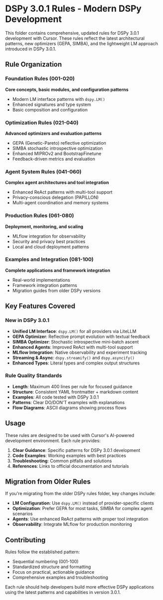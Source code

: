 # DSPy 3.0.1 Rules - Modern DSPy Development

This folder contains comprehensive, updated rules for DSPy 3.0.1 development with Cursor. These rules reflect the latest architectural patterns, new optimizers (GEPA, SIMBA), and the lightweight LM approach introduced in DSPy 3.0.1.

## Rule Organization

### Foundation Rules (001-020)
**Core concepts, basic modules, and configuration patterns**
- Modern LM interface patterns with `dspy.LM()`
- Enhanced signatures and type system
- Basic composition and configuration

### Optimization Rules (021-040)
**Advanced optimizers and evaluation patterns**
- GEPA (Genetic-Pareto) reflective optimization
- SIMBA stochastic introspective optimization
- Enhanced MIPROv2 and BootstrapFinetune
- Feedback-driven metrics and evaluation

### Agent System Rules (041-060)
**Complex agent architectures and tool integration**
- Enhanced ReAct patterns with multi-tool support
- Privacy-conscious delegation (PAPILLON)
- Multi-agent coordination and memory systems

### Production Rules (061-080)
**Deployment, monitoring, and scaling**
- MLflow integration for observability
- Security and privacy best practices
- Local and cloud deployment patterns

### Examples and Integration (081-100)
**Complete applications and framework integration**
- Real-world implementations
- Framework integration patterns
- Migration guides from older DSPy versions

## Key Features Covered

### New in DSPy 3.0.1
- **Unified LM Interface**: `dspy.LM()` for all providers via LiteLLM
- **GEPA Optimizer**: Reflective prompt evolution with textual feedback
- **SIMBA Optimizer**: Stochastic introspective mini-batch ascent
- **Enhanced Agents**: Improved ReAct with multi-tool support
- **MLflow Integration**: Native observability and experiment tracking
- **Streaming & Async**: `dspy.streamify()` and `dspy.asyncify()`
- **Enhanced Types**: Literal types and complex output structures

### Rule Quality Standards
- **Length**: Maximum 400 lines per rule for focused guidance
- **Structure**: Consistent YAML frontmatter + markdown content
- **Examples**: All code tested with DSPy 3.0.1
- **Patterns**: Clear DO/DON'T examples with explanations
- **Flow Diagrams**: ASCII diagrams showing process flows

## Usage

These rules are designed to be used with Cursor's AI-powered development environment. Each rule provides:

1. **Clear Guidance**: Specific patterns for DSPy 3.0.1 development
2. **Code Examples**: Working examples with best practices
3. **Troubleshooting**: Common pitfalls and solutions
4. **References**: Links to official documentation and tutorials

## Migration from Older Rules

If you're migrating from the older DSPy rules folder, key changes include:

- **LM Configuration**: Use `dspy.LM()` instead of provider-specific clients
- **Optimization**: Prefer GEPA for most tasks, SIMBA for complex agent scenarios
- **Agents**: Use enhanced ReAct patterns with proper tool integration
- **Observability**: Integrate MLflow for production monitoring

## Contributing

Rules follow the established pattern:
- Sequential numbering (001-100)
- Standardized structure and formatting
- Focus on practical, actionable guidance
- Comprehensive examples and troubleshooting

Each rule should help developers build more effective DSPy applications using the latest patterns and capabilities in version 3.0.1.